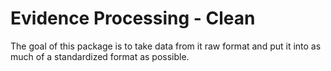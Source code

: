 # Evidence Processing - Clean
The goal of this package is to take data from it raw format and put it into as much of a standardized format as possible.
